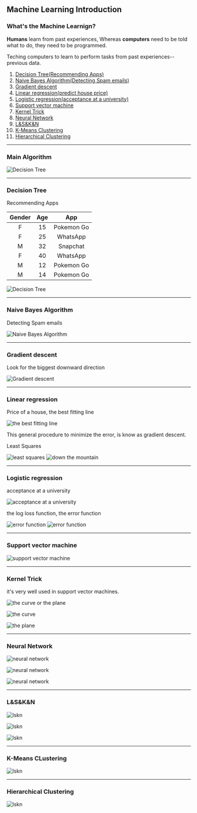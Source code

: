 ## Machine Learning Introduction

### What's the Machine Learnign?

**Humans** learn from past experiences, Whereas **computers** need to be told what to do, they need to be programmed.

Teching computers to learn to perform tasks from past experiences--previous data.

1. [Decision Tree(Recommending Apps)](#decision-tree)
2. [Naive Bayes Algorithm(Detecting Spam emails)](#naive-bayes-algorithm)
3. [Gradient descent](#gradient-descent)
4. [Linear regression(predict house price)](#linear-regression)
5. [Logistic regression(acceptance at a university)](#logistic-regression)
6. [Support vector machine](#support-vector-machine)
6. [Kernel Trick](#kernel-trick)
7. [Neural Network](#neural-network)
8. [L&S&K&N](#lskn)
9. [K-Means Clustering](#k-means-clustering)
10. [Hierarchical Clustering](#hierarchical-clustering)

***
### Main Algorithm

![Decision Tree](resources/main_algorithm.png)

***
### <a name="decision-tree"></a>Decision Tree

Recommending Apps

Gender | Age | App
:-----:|:---:|:----:
F      |15   |Pokemon Go
F      |25   |WhatsApp
M      |32   |Snapchat
F      |40   |WhatsApp
M      |12   |Pokemon Go
M      |14   |Pokemon Go

![Decision Tree](resources/decision_tree_01.png)

***
### <a name="naive-bayes-algorithm"></a>Naive Bayes Algorithm

Detecting Spam emails

![Naive Bayes Algorithm](resources/naive_bayes_algorithm_01.png)

***
### <a name="gradient-descent"></a>Gradient descent

Look for the biggest downward direction

![Gradient descent](resources/gradient_descent_01.png)

***
### <a name="linear-regression"></a>Linear regression

Price of a house, the best fitting line

![the best fitting line](resources/linear_regression_01.png)

This general procedure to minimize the error, is know as gradient descent.

Least Squares

![least squares](resources/linear_regression_02.png)
![down the mountain](resources/linear_regression_03.png)

***
### <a name="logistic-regression"></a>Logistic regression

acceptance at a university

![acceptance at a university](resources/logistic_regression_01.png)

the log loss function, the error function

![error function](resources/logistic_regression_02.png)
![error function](resources/logistic_regression_03.png)

***
### <a name="support-vector-machine"></a>Support vector machine

![support vector machine](resources/support_vector_machine_01.png)

***
### <a name="kernel-trick"></a>Kernel Trick

it's very well used in support vector machines.

![the curve or the plane](resources/kernel_trick_01.png)

![the curve](resources/kernel_trick_02.png)

![the plane](resources/kernel_trick_03.png)

***
### <a name="neural-network"></a>Neural Network

![neural network](resources/neural_network_01.png)

![neural network](resources/neural_network_02.png)

![neural network](resources/neural_network_03.png)

***
### <a name="lskn"></a>L&S&K&N

![lskn](resources/logistic_regression_and_svm.png)

![lskn](resources/neural_network_and_kernel_trick.png)

![lskn](resources/exercise_xor.png)

***
### <a name="k-means-clustering"></a>K-Means CLustering

![lskn](resources/k_means_clustering.png)

***
### <a name="hierarchical-clustering"></a>Hierarchical Clustering

![lskn](resources/hierarchical_clustering.png)
